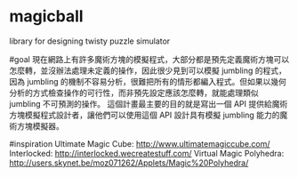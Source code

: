 magicball
=========

library for designing twisty puzzle simulator

#goal
現在網路上有許多魔術方塊的模擬程式，大部分都是預先定義魔術方塊可以怎麼轉，並沒辦法處理未定義的操作，因此很少見到可以模擬 jumbling 的程式，因為 jumbling 的機制不容易分析，很難把所有的情形都編入程式。但如果以幾何分析的方式檢查操作的可行性，而非預先設定應該怎麼轉，就能處理類似 jumbling 不可預測的操作。
這個計畫最主要的目的就是寫出一個 API 提供給魔術方塊模擬程式設計者，讓他們可以使用這個 API 設計具有模擬 jumbling 能力的魔術方塊模擬器。

#inspiration
Ultimate Magic Cube: http://www.ultimatemagiccube.com/
Interlocked: http://interlocked.wecreatestuff.com/
Virtual Magic Polyhedra: http://users.skynet.be/moz071262/Applets/Magic%20Polyhedra/

